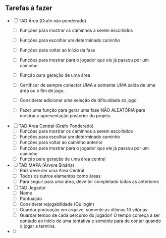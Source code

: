  ## Tarefas à fazer

 - [ ] TAD Área (Grafo não ponderado)
   - [ ] Funções para mostrar os caminhos a serem escolhidos
   - [ ] Funções para escolhar um determinado caminho
   - [ ] Funções para voltar ao início da fase
   - [ ] Funções para mostrar para o jogador que ele já passou por um caminho
   - [ ] Função para geração de uma área
    - [ ] Certificar de sempre conectar UMA e somente UMA saída de uma área ou o fim de jogo.
    - [ ] Considerar adicionar uma seleção de dificuldade ao jogo
    - [ ] Fazer uma função para gerar uma fase NÃO ALEATÓRIA para mostrar a apresentação posterior do projeto.
      
   
 - [ ] TAD Area Central (Grafo Ponderado)
   - [ ] Funções para mostrar os caminhos a serem escolhidos
   - [ ] Funções para escolhar um determinado caminho
   - [ ] Funções para voltar ao caminho anterior
   - [ ] Funções para mostrar para o jogador que ele já passou por um caminho
   - [ ] Função para geração de uma área central

 - [ ] TAD MAPA (Árvore Binária)
   - [ ] Raiz deve ser uma Área Central
   - [ ] Todos os outros elementos como áreas
   - [ ] Para seguir para uma área, deve ter completado todas as anteriores  
 - [ ] TAD Jogador
   - [ ] Nome
   - [ ] Pontuação
   - [ ] Considerar rejogabilidade (Ou login)
   - [ ] Guardar pontuação em arquivo, somente as últimas 10 vitórias
   - [ ] Guardar tempo de cada percurso do jogador! O tempo começa a ser contado ao início de uma tentativa e somente para de contar quando o jogar a termina.
 - [ ]
